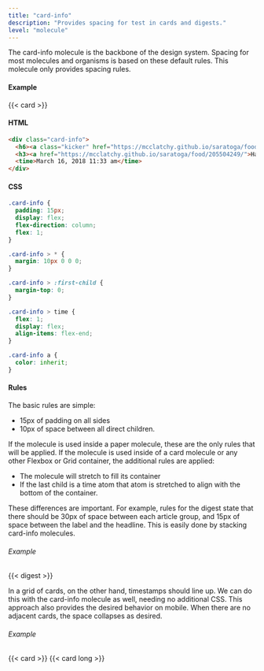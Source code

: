 ```yaml
---
title: "card-info"
description: "Provides spacing for test in cards and digests."
level: "molecule"
---
```


The card-info molecule is the backbone of the design system. Spacing for  most molecules and organisms is based on these default rules. This molecule only provides spacing rules.

#### Example
<div class="example">
  {{< card >}}
</div>

#### HTML
```html
<div class="card-info">
  <h6><a class="kicker" href="https://mcclatchy.github.io/saratoga/food/">FOOD</a></h6>
  <h3><a href="https://mcclatchy.github.io/saratoga/food/205504249/">Hatch chiles bring heat and hearty flavor to New Mexican cuisine {{ if .Get 0 }}Lorem ipsum dolor sit amet, consectetur adipiscing elit. Praesent.{{ end }}</a></h3>
  <time>March 16, 2018 11:33 am</time>
</div>
```

#### CSS
```css
.card-info {
  padding: 15px;
  display: flex;
  flex-direction: column;
  flex: 1;
}

.card-info > * {
  margin: 10px 0 0 0;
}

.card-info > :first-child {
  margin-top: 0;
}

.card-info > time {
  flex: 1;
  display: flex;
  align-items: flex-end;
}

.card-info a {
  color: inherit;
}
```

#### Rules

The basic rules are simple: 

+ 15px of padding on all sides 
+ 10px of space between all direct children. 

If the molecule is used inside a paper molecule, these are the only rules that will be applied. If the molecule is used inside of a card molecule or any other Flexbox or Grid container, the additional rules are applied: 

+ The molecule will stretch to fill its container
+ If the last child is a time atom that atom is stretched to align with the bottom of the container.

These differences are important. For example, rules for the digest state that there should be 30px of space between each article group, and 15px of space between the label and the headline. This is easily done by stacking card-info molecules.

###### Example
<div class="example grid">{{< digest >}}</div>

In a grid of cards, on the other hand, timestamps should line up. We can do this with the card-info molecule as well, needing no additional CSS.  This approach also provides the desired behavior on mobile. When there are no adjacent cards, the space collapses as desired.

###### Example
<div class="example grid">
  {{< card >}}
  {{< card long >}}
</div>
